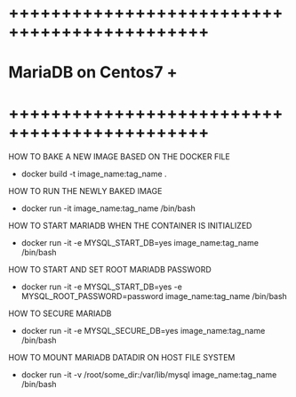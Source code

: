 # +++++++++++++++++++++++++++++++++++++++++++++
# MariaDB on Centos7 			      +
# +++++++++++++++++++++++++++++++++++++++++++++

HOW TO BAKE A NEW IMAGE BASED ON THE DOCKER FILE
- docker build -t image_name:tag_name .


HOW TO RUN THE NEWLY BAKED IMAGE
- docker run -it image_name:tag_name /bin/bash


HOW TO START MARIADB WHEN THE CONTAINER IS INITIALIZED
- docker run -it -e MYSQL_START_DB=yes image_name:tag_name /bin/bash


HOW TO START AND SET ROOT MARIADB PASSWORD
- docker run -it -e MYSQL_START_DB=yes -e MYSQL_ROOT_PASSWORD=password image_name:tag_name /bin/bash


HOW TO SECURE MARIADB
- docker run -it -e MYSQL_SECURE_DB=yes image_name:tag_name /bin/bash


HOW TO MOUNT MARIADB DATADIR ON HOST FILE SYSTEM
- docker run -it -v /root/some_dir:/var/lib/mysql image_name:tag_name /bin/bash

